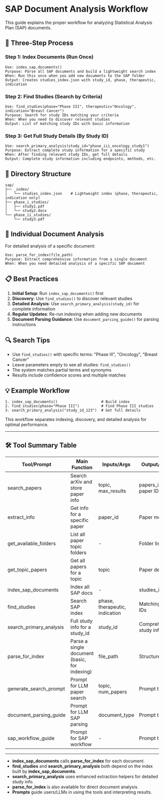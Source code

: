 # SAP Document Analysis Workflow

This guide explains the proper workflow for analyzing Statistical Analysis Plan (SAP) documents.

## 🔄 **Three-Step Process**

### Step 1: Index Documents (Run Once)
```
Use: index_sap_documents()
Purpose: Parse all SAP documents and build a lightweight search index
When: Run this once when you add new documents to the SAP folder
Output: Creates studies_index.json with study_id, phase, therapeutic, indication
```

### Step 2: Find Studies (Search by Criteria)
```
Use: find_studies(phase="Phase III", therapeutic="Oncology", indication="Breast Cancer")
Purpose: Search for study IDs matching your criteria
When: When you need to discover relevant studies
Output: List of matching study IDs with basic information
```

### Step 3: Get Full Study Details (By Study ID)
```
Use: search_primary_analysis(study_id="phase_iii_oncology_study1")
Purpose: Extract complete study information for a specific study
When: After finding relevant study IDs, get full details
Output: Complete study information including endpoints, methods, etc.
```

## 📁 **Directory Structure**
```
sap/
├── _index/
│   └── studies_index.json    # Lightweight index (phase, therapeutic, indication only)
├── phase_i_studies/
│   ├── study1.pdf
│   └── study2.docx
└── phase_ii_studies/
    └── study3.pdf
```

## 🎯 **Individual Document Analysis**
For detailed analysis of a specific document:
```
Use: parse_for_index(file_path)
Purpose: Extract comprehensive information from a single document
When: When you need detailed analysis of a specific SAP document
```

## 📋 **Best Practices**

1. **Initial Setup**: Run `index_sap_documents()` first
2. **Discovery**: Use `find_studies()` to discover relevant studies
3. **Detailed Analysis**: Use `search_primary_analysis(study_id)` for complete information
4. **Regular Updates**: Re-run indexing when adding new documents
5. **Document Parsing Guidance**: Use `document_parsing_guide()` for parsing instructions

## 🔍 **Search Tips**
- Use `find_studies()` with specific terms: "Phase III", "Oncology", "Breast Cancer"
- Leave parameters empty to see all studies: `find_studies()`
- The system matches partial terms and synonyms
- Results include confidence scores and multiple matches

## 💡 **Example Workflow**
```
1. index_sap_documents()                    # Build index
2. find_studies(phase="Phase III")          # Find Phase III studies  
3. search_primary_analysis("study_id_123")  # Get full details
```

This workflow separates indexing, discovery, and detailed analysis for optimal performance.

---

## 🛠️ Tool Summary Table

| Tool/Prompt                  | Main Function                                      | Inputs/Args                        | Output/Relation                        |
|------------------------------|---------------------------------------------------|------------------------------------|----------------------------------------|
| search_papers                | Search arXiv and store paper info                 | topic, max_results                 | papers_info.json, paper IDs            |
| extract_info                 | Get info for a specific paper                     | paper_id                           | Paper metadata                         |
| get_available_folders        | List all paper topic folders                      | -                                  | Folder list                            |
| get_topic_papers             | Get all papers for a topic                        | topic                              | Paper details                          |
| index_sap_documents          | Index all SAP docs                                | -                                  | studies_index.json                     |
| find_studies                 | Search SAP index                                  | phase, therapeutic, indication      | Matching study IDs                     |
| search_primary_analysis      | Full study info for a study_id                    | study_id                           | Comprehensive study info               |
| parse_for_index              | Parse a single document (basic, for indexing)     | file_path                          | Structured info                        |
| generate_search_prompt       | Prompt for LLM paper search                       | topic, num_papers                  | Prompt text                            |
| document_parsing_guide       | Prompt for LLM SAP parsing                        | document_type                      | Prompt text                            |
| sap_workflow_guide           | Prompt for SAP workflow                           | -                                  | Prompt text                            |

---

- **index_sap_documents** calls **parse_for_index** for each document.
- **find_studies** and **search_primary_analysis** both depend on the index built by **index_sap_documents**.
- **search_primary_analysis** uses enhanced extraction helpers for detailed study info.
- **parse_for_index** is also available for direct document analysis.
- **Prompts** guide users/LLMs in using the tools and interpreting results. 